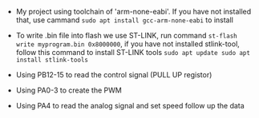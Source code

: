 - My project using toolchain of 'arm-none-eabi'. If you have not installed that, use cammand ```sudo apt install gcc-arm-none-eabi``` to install
- To write .bin file into flash we use ST-LINK, run command ```st-flash write myprogram.bin 0x8000000```, if you have not installed stlink-tool, follow this command to install ST-LINK tools ```sudo apt update
                                    sudo apt install stlink-tools```
 
- Using PB12-15 to read the control signal (PULL UP registor)
- Using PA0-3 to create the PWM 
- Using PA4 to read the analog signal and set speed follow up the data
